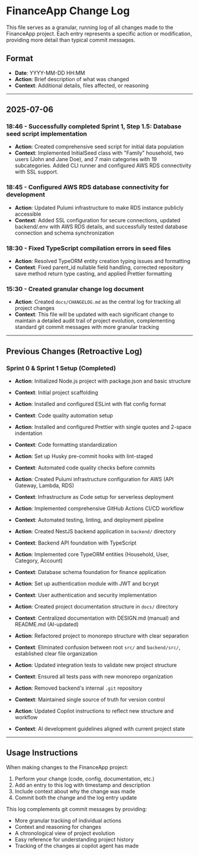 # FinanceApp Change Log

This file serves as a granular, running log of all changes made to the FinanceApp project. Each entry represents a specific action or modification, providing more detail than typical commit messages.

## Format

- **Date**: YYYY-MM-DD HH:MM
- **Action**: Brief description of what was changed
- **Context**: Additional details, files affected, or reasoning

---

## 2025-07-06

### 18:46 - Successfully completed Sprint 1, Step 1.5: Database seed script implementation

- **Action**: Created comprehensive seed script for initial data population
- **Context**: Implemented InitialSeed class with "Family" household, two users (John and Jane Doe), and 7 main categories with 19 subcategories. Added CLI runner and configured AWS RDS connectivity with SSL support.

### 18:45 - Configured AWS RDS database connectivity for development

- **Action**: Updated Pulumi infrastructure to make RDS instance publicly accessible
- **Context**: Added SSL configuration for secure connections, updated backend/.env with AWS RDS details, and successfully tested database connection and schema synchronization

### 18:30 - Fixed TypeScript compilation errors in seed files

- **Action**: Resolved TypeORM entity creation typing issues and formatting
- **Context**: Fixed parent_id nullable field handling, corrected repository save method return type casting, and applied Prettier formatting

### 15:30 - Created granular change log document

- **Action**: Created `docs/CHANGELOG.md` as the central log for tracking all project changes
- **Context**: This file will be updated with each significant change to maintain a detailed audit trail of project evolution, complementing standard git commit messages with more granular tracking

---

## Previous Changes (Retroactive Log)

### Sprint 0 & Sprint 1 Setup (Completed)

- **Action**: Initialized Node.js project with package.json and basic structure
- **Context**: Initial project scaffolding

- **Action**: Installed and configured ESLint with flat config format
- **Context**: Code quality automation setup

- **Action**: Installed and configured Prettier with single quotes and 2-space indentation
- **Context**: Code formatting standardization

- **Action**: Set up Husky pre-commit hooks with lint-staged
- **Context**: Automated code quality checks before commits

- **Action**: Created Pulumi infrastructure configuration for AWS (API Gateway, Lambda, RDS)
- **Context**: Infrastructure as Code setup for serverless deployment

- **Action**: Implemented comprehensive GitHub Actions CI/CD workflow
- **Context**: Automated testing, linting, and deployment pipeline

- **Action**: Created NestJS backend application in `backend/` directory
- **Context**: Backend API foundation with TypeScript

- **Action**: Implemented core TypeORM entities (Household, User, Category, Account)
- **Context**: Database schema foundation for finance application

- **Action**: Set up authentication module with JWT and bcrypt
- **Context**: User authentication and security implementation

- **Action**: Created project documentation structure in `docs/` directory
- **Context**: Centralized documentation with DESIGN.md (manual) and README.md (AI-updated)

- **Action**: Refactored project to monorepo structure with clear separation
- **Context**: Eliminated confusion between root `src/` and `backend/src/`, established clear file organization

- **Action**: Updated integration tests to validate new project structure
- **Context**: Ensured all tests pass with new monorepo organization

- **Action**: Removed backend's internal `.git` repository
- **Context**: Maintained single source of truth for version control

- **Action**: Updated Copilot instructions to reflect new structure and workflow
- **Context**: AI development guidelines aligned with current project state

---

## Usage Instructions

When making changes to the FinanceApp project:

1. Perform your change (code, config, documentation, etc.)
2. Add an entry to this log with timestamp and description
3. Include context about why the change was made
4. Commit both the change and the log entry update

This log complements git commit messages by providing:

- More granular tracking of individual actions
- Context and reasoning for changes
- A chronological view of project evolution
- Easy reference for understanding project history
- Tracking of the changes ai copilot agent has made
